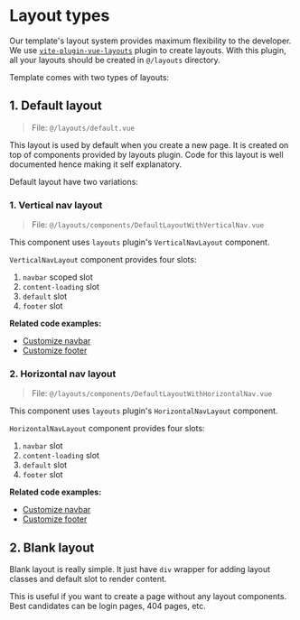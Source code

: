 # Layout types

Our template's layout system provides maximum flexibility to the developer. We use [`vite-plugin-vue-layouts`](https://github.com/JohnCampionJr/vite-plugin-vue-layouts) plugin to create layouts. With this plugin, all your layouts should be created in `@/layouts` directory.

Template comes with two types of layouts:

## 1. Default layout

> File: `@/layouts/default.vue`

This layout is used by default when you create a new page. It is created on top of components provided by layouts plugin. Code for this layout is well documented hence making it self explanatory.

Default layout have two variations:

### 1. Vertical nav layout

> File: `@/layouts/components/DefaultLayoutWithVerticalNav.vue`

This component uses `layouts` plugin's `VerticalNavLayout` component.

`VerticalNavLayout` component provides four slots:

1. `navbar` scoped slot
2. `content-loading` slot
3. `default` slot
4. `footer` slot

**Related code examples:**

- [Customize navbar](/code-examples/layout/customize-navbar.md)
- [Customize footer](/code-examples/layout/customize-footer.md)

### 2. Horizontal nav layout

> File: `@/layouts/components/DefaultLayoutWithHorizontalNav.vue`

This component uses `layouts` plugin's `HorizontalNavLayout` component.

`HorizontalNavLayout` component provides four slots:

1. `navbar` slot
2. `content-loading` slot
3. `default` slot
4. `footer` slot

**Related code examples:**

- [Customize navbar](/code-examples/layout/customize-navbar.md)
- [Customize footer](/code-examples/layout/customize-footer.md)

## 2. Blank layout

Blank layout is really simple. It just have `div` wrapper for adding layout classes and default slot to render content.

This is useful if you want to create a page without any layout components. Best candidates can be login pages, 404 pages, etc.
